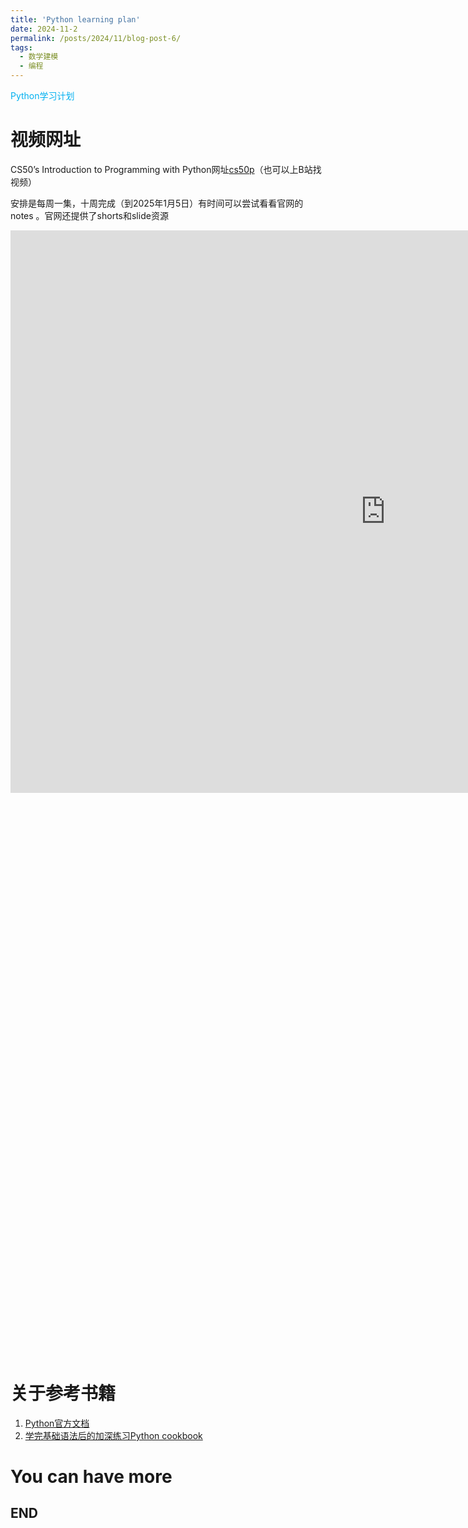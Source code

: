 ```yaml
---
title: 'Python learning plan'
date: 2024-11-2
permalink: /posts/2024/11/blog-post-6/
tags:
  - 数学建模
  - 编程
---
```


<font color="#00b0f0">Python学习计划</font>

视频网址
======

CS50’s Introduction to Programming with Python网址[cs50p](https://cs50.harvard.edu/python/2022/)（也可以上B站找视频）

安排是每周一集，十周完成（到2025年1月5日）有时间可以尝试看看官网的notes
。官网还提供了shorts和slide资源

<iframe width="1200" height="900" src="https://www.bilibili.com/video/BV1NK411x7x1/" frameborder="0" allowfullscreen></iframe>

<iframe width="1200" height="900" src="" frameborder="0" allowfullscreen></iframe>

关于参考书籍
======

1. [Python官方文档](https://docs.python.org/zh-cn/3/index.html)
1. [学完基础语法后的加深练习Python cookbook](https://python3-cookbook.readthedocs.io/zh-cn/latest/)

You can have more
======

END
------
